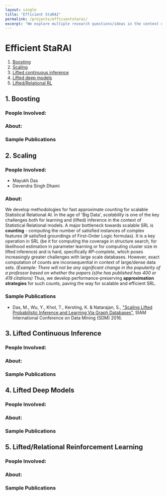 ```yaml
---
layout: single
title: "Efficient StaRAI"
permalink: /projects/efficientstarai/
excerpt: "We explore multiple research questions/ideas in the context of efficient StaRAI, including, but not limited to, boosted models, scalability , lifted inference/learning for deep/shallow architectures as well as sequential decision making."
---
```



# Efficient StaRAI
1. [Boosting](#boost)
2. [Scaling](#scaling)
3. [Lifted continuous inference](#lci)
4. [Lifted deep models](#ldm)
5. [Lifted/Relational RL](#lRL)


<a name ="boost"></a>
## 1. Boosting

### People Involved:

### About:

### Sample Publications



<a name ="scaling"></a>
## 2. Scaling

### People Involved:
* Mayukh Das
* Devendra Singh Dhami
### About:
We develop methodologies for fast approximate counting for scalable Statistical Relational AI.
In the age of 'Big Data', *scalability* is one of the key challenges both for learning and (lifted) inference in the context of Statistical Relational models. A major bottleneck towards scalable SRL is **counting** - computing the number of satisfied instances of complex features (# satisfied groundings of First-Order Logic formulas). It is a key operation in SRL (be it for computing the coverage in structure search, for likelihood estimation in parameter learning or for computing cluster size in lifted inference) and is hard, specifically *#P-complete*, which poses increasingly greater challenges with large scale databases. However, exact computation of  counts are inconsequential in context of large/dense data sets. *(Example: There will not be any significant change in the popularity of a professor based on whether the papers (s)he has published has 400 or 419 citations)*
Thus, we develop performance-preserving **approximation strategies** for such counts, paving the way for scalable and efficient SRL. 
### Sample Publications
* Das, M., Wu, Y., Khot, T., Kersting, K. & Natarajan, S., ["Scaling Lifted Probabilistic Inference and Learning Via Graph Databases"](https://starling.utdallas.edu/assets/pdfs/ApproxCounting.pdf), SIAM International Conference on Data Mining (SDM) 2016.


<a name ="lci"></a>
## 3. Lifted Continuous Inference

### People Involved:

### About:

### Sample Publications



<a name ="ldm"></a>
## 4. Lifted Deep Models

### People Involved:

### About:

### Sample Publications


<a name ="lRL"></a>
## 5. Lifted/Relational Reinforcement Learning

### People Involved:

### About:

### Sample Publications
